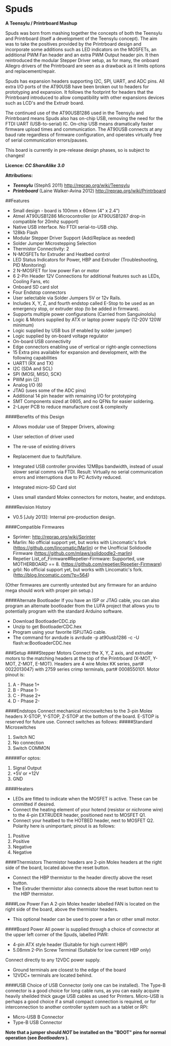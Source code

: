 Spuds
=====
**A Teensylu / Printrboard Mashup**

Spuds was born from mashing together the concepts of both the Teensylu and Printrboard (itself a development of the Teensylu concept). The aim was to take the positives provided by the Printrboard design and incorporate some additions such as LED indicators on the MOSFETs, an additional PWM Fan header and an extra PWM Output header pin. It then reintroduced the modular Stepper Driver setup, as for many, the onboard Allegro drivers of the Printrboard are seen as a drawback as it limits options and replacement/repair. 

Spuds has expansion headers supporting I2C, SPI, UART, and ADC pins. All extra I/O ports of the AT90USB have been broken out to headers for prototyping and expansion. It follows the footprint for headers that the Printrboard introduced to allow compatibility with other expansions devices such as LCD's and the Extrudr board. 

The continued use of the AT90USB1286 used in the Teensylu and Printrboard means Spuds also has on-chip USB, removing the need for the FTDI UART (USB-to-serial) IC. On-chip USB means dramatically faster firmware upload times and communication. The AT90USB connects at any baud rate regardless of firmware configuration, and operates virtually free of serial communication errors/pauses.

This board is currently in pre-release design phases, so is subject to changes!

**Licence: _CC ShareAlike 3.0_**

**Attributions:**
* **_Teensylu_** (StephS 2011) http://reprap.org/wiki/Teensylu
* **_Printrboard_** (Laine Walker-Avina 2012) http://reprap.org/wiki/Printrboard

##Features
* Small design - board is 100mm x 60mm (4" x 2.4")
* Atmel AT90USB1286 Microcontroller (or AT90USB1287 drop-in compatible for 20mhz support)
 * Native USB interface. No FTDI serial-to-USB chip.
 * 128kb Flash
* Modular Stepper Driver Support (Add/Replace as needed)
* Solder Jumper Microstepping Selection
* Thermistor Connectivity: 2
* N-MOSFETs for Extruder and Heatbed control
 * LED Status Indicators for Power, HBP and Extruder (Troubleshooting, PID Monitoring)
* 2 N-MOSFET for low power Fan or motor
* 6 2-Pin Header 12V Connections for additional features such as LEDs, Cooling Fans, etc
* Onboard SD card slot
* Four Endstop connectors 
 * User selectable via Solder Jumpers 5V or 12v Rails.
 * Includes X, Y, Z, and fourth endstop called E-Stop to be used as an emergency stop, or extruder stop (to be added in firmware).
* Supports multiple power configurations (Carried from Sanguinololu)
 * Logic & Motors supplied by ATX or laptop power supply (12-20V 120W minimum)
 * Logic supplied by USB bus (if enabled by solder jumper)
 * Logic supplied by on-board voltage regulator
 * On-board USB connectivity
* Edge connectors enabling use of vertical or right-angle connections
* 15 Extra pins available for expansion and development, with the following capabilities
 * UART1 (RX and TX)
 * I2C (SDA and SCL)
 * SPI (MOSI, MISO, SCK)
 * PWM pin (2)
 * Analog I/O (6)
 * JTAG (uses some of the ADC pins)
 * Additional 14 pin header with remaining I/O for prototyping
 * SMT Components sized at 0805, and no QFNs for easier soldering.
 * 2-Layer PCB to reduce manufacture cost & complexity

####Benefits of this Design
* Allows modular use of Stepper Drivers, allowing:
 * User selection of driver used
 * The re-use of existing drivers
 * Replacement due to fault/failure.

* Integrated USB controller provides 12MBps bandwidth, instead of usual slower serial comms via FTDI. Result: Virtually no serial communication errors and interruptions due to PC Activity reduced.
* Integrated micro-SD Card slot
* Uses small standard Molex connectors for motors, heater, and endstops.

####Revision History
* V0.5 [July 2013]: Internal pre-production design.

####Compatible Firmwares
* Sprinter: http://reprap.org/wiki/Sprinter
* Marlin: No official support yet, but works with Lincomatic's fork (https://github.com/lincomatic/Marlin) or the Unofficial Solidoodle Firmware (https://github.com/mlaws/solidoodle2-marlin)
* Repetier List_of_Firmware#Repetier-Firmware: Supported, use MOTHERBOARD == 8. (https://github.com/repetier/Repetier-Firmware)
* grbl: No official support yet, but works with Lincomatic's fork. (http://blog.lincomatic.com/?p=564)

(Other firmwares are currently untested but any firmware for an arduino mega should work with proper pin setup.)

####Alternate Bootloader
If you have an ISP or JTAG cable, you can also program an alternate bootloader from the LUFA project that allows you to potentially program with the standard Arduino software.
* Download BootloaderCDC.zip
* Unzip to get BootloaderCDC.hex
* Program using your favorite ISP/JTAG cable.
 * The command for avrdude is avrdude -p at90usb1286 -c <your programmer here> -U flash:w:BootloaderCDC.hex

###Setup
####Stepper Motors
Connect the X, Y, Z axis, and extruder motors to the matching headers at the top of the Printrboard (X-MOT, Y-MOT, Z-MOT, E-MOT). Headers are 4 wire Molex KK series, part# 0022013047) with 2759 series crimp terminals, part# 0008550101. Motor pinout is:
1. A - Phase 1+
2. B - Phase 1-
3. C - Phase 2+
4. D - Phase 2-

####Endstops
Connect mechanical microswitches to the 3-pin Molex headers X-STOP, Y-STOP, Z-STOP at the bottom of the board. E-STOP is reserved for future use. Connect switches as follows:
#####Standard Microswitches
1. Switch NC
2. No connection
3. Switch COMMON

#####For optos:
1. Signal Output
2. +5V or +12V
3. GND

####Heaters
* LEDs are fitted to indicate when the MOSFET is active. These can be ommitted if desired. 
* Connect the heating element of your hotend (resistor or nichrome wire) to the 4-pin EXTRUDER header, positioned next to MOSFET Q1. 
* Connect your heatbed to the HOTBED header, next to MOSFET Q2. Polarity here is unimportant; pinout is as follows:

1. Positive
2. Positive
3. Negative
4. Negative

####Thermistors
Thermistor headers are 2-pin Molex headers at the right side of the board, located above the reset button.
* Connect the HBP thermistor to the header directly above the reset button. 
* The Extruder thermistor also connects above the reset button next to the HBP thermistor.

####Low Power Fan
A 2-pin Molex header labelled FAN is located on the right side of the board, above the thermistor headers. 
* This optional header can be used to power a fan or other small motor.

####Board Power
All power is supplied through a choice of connector at the upper left corner of the Spuds, labelled PWR:
* 4-pin ATX style header (Suitable for high current HBP)
* 5.08mm 2-Pin Screw Terminal (Suitable for low current HBP only)

Connect directly to any 12VDC power supply. 
* Ground terminals are closest to the edge of the board
* 12VDC+ terminals are located behind.

####USB
Choice of USB Connector (only one can be installed). The Type-B connector is a good choice for long cable runs, as you can easily acquire heavily sheilded thick gauge USB cables as used for Printers. Micro-USB is perhaps a good choice if a small compact connection is required, or for interconnection to another controller system such as a tablet or RPi:
* Micro-USB B Connector
* Type-B USB Connector

**Note that a jumper should _NOT_ be installed on the "BOOT" pins for normal operation (see _Bootloaders_ ).**
